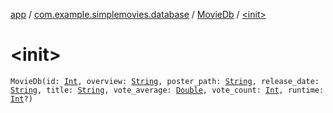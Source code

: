 [app](../../index.md) / [com.example.simplemovies.database](../index.md) / [MovieDb](index.md) / [&lt;init&gt;](./-init-.md)

# &lt;init&gt;

`MovieDb(id: `[`Int`](https://kotlinlang.org/api/latest/jvm/stdlib/kotlin/-int/index.html)`, overview: `[`String`](https://kotlinlang.org/api/latest/jvm/stdlib/kotlin/-string/index.html)`, poster_path: `[`String`](https://kotlinlang.org/api/latest/jvm/stdlib/kotlin/-string/index.html)`, release_date: `[`String`](https://kotlinlang.org/api/latest/jvm/stdlib/kotlin/-string/index.html)`, title: `[`String`](https://kotlinlang.org/api/latest/jvm/stdlib/kotlin/-string/index.html)`, vote_average: `[`Double`](https://kotlinlang.org/api/latest/jvm/stdlib/kotlin/-double/index.html)`, vote_count: `[`Int`](https://kotlinlang.org/api/latest/jvm/stdlib/kotlin/-int/index.html)`, runtime: `[`Int`](https://kotlinlang.org/api/latest/jvm/stdlib/kotlin/-int/index.html)`?)`